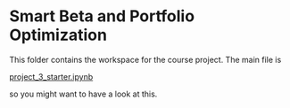 # Smart Beta and Portfolio Optimization

This folder contains the workspace for the course project. The main file is 

[project_3_starter.ipynb](https://github.com/jegali/AI_for_Trading/tree/main/Trading_with_Momentum/project_1_starter.ipynb)

so you might want to have a look at this.
